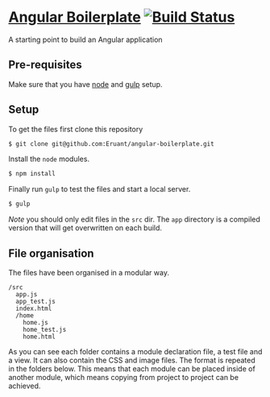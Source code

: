 # [Angular Boilerplate][root] [![Build Status](https://travis-ci.org/Eruant/angular-boilerplate.svg?branch=master)][travis]

A starting point to build an Angular application

## Pre-requisites

Make sure that you have [node][node] and [gulp][gulp] setup.

## Setup

To get the files first clone this repository

```sh
$ git clone git@github.com:Eruant/angular-boilerplate.git
```

Install the `node` modules.

```sh
$ npm install
```

Finally run `gulp` to test the files and start a local server.

```sh
$ gulp
```

*Note* you should only edit files in the `src` dir. The `app` directory is a compiled version that will get overwritten on each build.

## File organisation

The files have been organised in a modular way.

```
/src
  app.js
  app_test.js
  index.html
  /home
    home.js
    home_test.js
    home.html
```

As you can see each folder contains a module declaration file, a test file and a view. It can also contain the CSS and image files. The format is repeated in the folders below. This means that each module can be placed inside of another module, which means copying from project to project can be achieved.

[root]:   https://github.com/Eruant/angular-boilerplate
[travis]: https://travis-ci.org/Eruant/angular-boilerplate
[node]:   http://nodejs.org/
[gulp]:   http://gulpjs.com/

